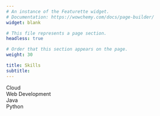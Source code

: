 ```yaml
---
# An instance of the Featurette widget.
# Documentation: https://wowchemy.com/docs/page-builder/
widget: blank

# This file represents a page section.
headless: true

# Order that this section appears on the page.
weight: 30

title: Skills
subtitle:
---
```


<div class="skills">

  <div class="skill">
    <div class="skill-name">Cloud</div>
    <div class="skill-bar">
      <div class="skill-per" per="70%" style="max-width:5%"></div>
    </div>
  </div>

  <div class="skill">
    <div class="skill-name">Web Development</div>
    <div class="skill-bar">
      <div class="skill-per" per="60%" style="max-width:30%"></div>
    </div>
  </div>

  <div class="skill">
    <div class="skill-name">Java</div>
    <div class="skill-bar">
      <div class="skill-per" per="40%" style="max-width:40%"></div>
    </div>
  </div>

  <div class="skill">
    <div class="skill-name">Python</div>
    <div class="skill-bar">
      <div class="skill-per" per="40%" style="max-width:40%"></div>
    </div>
  </div>

</div>
